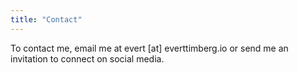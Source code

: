 ```yaml
---
title: "Contact"
---
```


To contact me, email me at evert [at] everttimberg.io or send me an invitation to connect on social media.
